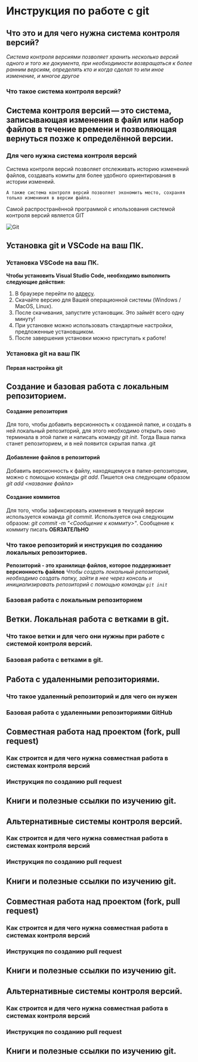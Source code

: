 # Инструкция по работе с git

## Что это и для чего нужна система контроля версий?

_Система контроля версиями позволяет хранить несколько версий одного и того же документа, при необходимости возвращаться к более ранним версиям, определять кто и когда сделал то или иное изменение, и многое другое_

### Что такое система контроля версий?

## Система контроля версий — это система, записывающая изменения в файл или набор файлов в течение времени и позволяющая вернуться позже к определённой версии.

### Для чего нужна система контроля версий

Система контроля версий позволяет отслеживать историю изменений файлов, создавать комиты для более удобного ориентирования в истории изменеий.

    А также система контроля версий позволяет экономить место, сохраняя только измениния в версии файла.

Самой распространённой программой с ипользования системой контроля версий является GIT

![Git](./cover.png)

## Установка git и VSCode на ваш ПК.

### Установка VSCode на ваш ПК.

**Чтобы установить Visual Studio Code, необходимо выполнить следующие действия:**

1. В браузере перейти по [адресу](https://code.visualstudio.com/download).
2. Скачайте версию для Вашей операционной системы (Windows / MacOS, Linux).
3. После скачивания, запустите установщик. Это займёт всего одну минуту!
4. При установке можно использовать стандартные настройки, предложенные установщиком.
5. После завершения установки можно приступать к работе!

### Установка git на ваш ПК

#### Первая настройка git

## Создание и базовая работа с локальным репозиторием.

#### Создание репозитория

Для того, чтобы добавить версионность к созданной папке, и создать в ней локальный репозиторий, для этого необходимо открыть окно терминала в этой папке и написать команду _git init_. Тогда Ваша папка станет репозиторием, и в ней появится скрытая папка .git

#### Добавление файлов в репозиторий

Добавить версионность к файлу, находящемуся в папке-репозитории, можно с помощью команды _git add_. Пишется она следующим образом _git add <название файла>_

#### Создание коммитов

Для того, чтобы зафиксировать изменения в текущей версии используется команда _git commit_. Используется она следующим образом: _git commit -m "<Сообщение к коммиту>"_. Сообщение к коммиту писать **ОБЯЗАТЕЛЬНО**

### Что такое репозиторий и инструкция по созданию локальных репозиториев.

**Репозиторий - это хранилище файлов, которое поддерживает версионность файлов**
_Чтобы создать локальный репозиторий, необходимо создать папку, зайти в нее через консоль и инициализировать репозиторий с помощью команды `git init`_

### Базовая работа с локальным репозиторием

## Ветки. Локальная работа с ветками в git.

### Что такое ветки и для чего они нужны при работе с системой контроля версий.

### Базовая работа с ветками в git.

## Работа с удаленными репозиториями.

### Что такое удаленный репозиторий и для чего он нужен

### Базовая работа с удаленными репозиториями GitHub

## Совместная работа над проектом (fork, pull request)

### Как строится и для чего нужна совместная работа в системах контроля версий

### Инструкция по созданию pull request

## Книги и полезные ссылки по изучению git.

## Альтернативные системы контроля версий.

### Как строится и для чего нужна совместная работа в системах контроля версий

### Инструкция по созданию pull request

## Книги и полезные ссылки по изучению git.



## Совместная работа над проектом (fork, pull request)

### Как строится и для чего нужна совместная работа в системах контроля версий

### Инструкция по созданию pull request

## Книги и полезные ссылки по изучению git.

## Альтернативные системы контроля версий.

### Как строится и для чего нужна совместная работа в системах контроля версий

### Инструкция по созданию pull request

## Книги и полезные ссылки по изучению git.
